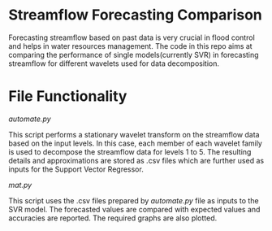 # Streamflow Forecasting Comparison

Forecasting streamflow based on past data is very crucial in flood control and helps in water resources management. The code in this repo 
aims at comparing the performance of single models(currently SVR) in forecasting streamflow for different wavelets used for data
decomposition. 

# File Functionality
*automate.py*

  This script performs a stationary wavelet transform on the streamflow data based on the input levels. In this case, each member of each 
  wavelet family is used to decompose the streamflow data for levels 1 to 5. The resulting details and approximations are stored as .csv     files which are further used as inputs for the Support Vector Regressor. 
  
*mat.py*

  This script uses the .csv files prepared by *automate.py* file as inputs to the SVR model. The forecasted values are compared with
  expected values and accuracies are reported. The required graphs are also plotted. 

